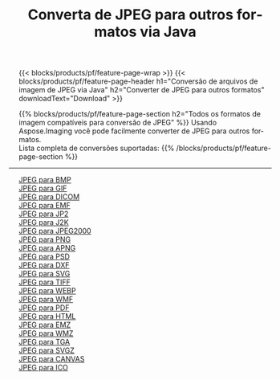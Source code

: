 ﻿---
title: Converta de JPEG para outros formatos via Java 
weight: 3920
url: /pt/java/conversion/from/jpeg 
lang: pt
langdirlevel: 2
locales: zh-hans,ja,it,ru,de,es,fr,nl,id,lt,pl,pt,vi,tr,ko,zh-hant,ar,hi,th,sv,cs,uk,he
description: Usando Aspose.Imaging você pode facilmente converter de JPEG para outros formatos
---

{{< blocks/products/pf/feature-page-wrap >}}
{{< blocks/products/pf/feature-page-header h1="Conversão de arquivos de imagem de JPEG via Java" h2="Converter de JPEG para outros formatos" downloadText="Download" >}}


{{% blocks/products/pf/feature-page-section  h2="Todos os formatos de imagem compatíveis para conversão de JPEG" %}}
Usando Aspose.Imaging você pode facilmente converter de JPEG para outros formatos.
<br/>
Lista completa de conversões suportadas:
{{% /blocks/products/pf/feature-page-section %}}
<div class="container-fluid productfamilypage bg-gray">
    <div class="convertypes bg-gray agp-content section">
        <div class="container">
		<hr style="margin-left:-20px;"/>
		<div class="row other-converters">
		    <div class='col-md-2 other-converter remove-lp remove-rp'><a href="/imaging/pt/java/conversion/jpeg-to-bmp" >JPEG para BMP</a></div><div class='col-md-2 other-converter remove-lp remove-rp'><a href="/imaging/pt/java/conversion/jpeg-to-gif" >JPEG para GIF</a></div><div class='col-md-2 other-converter remove-lp remove-rp'><a href="/imaging/pt/java/conversion/jpeg-to-dicom" >JPEG para DICOM</a></div><div class='col-md-2 other-converter remove-lp remove-rp'><a href="/imaging/pt/java/conversion/jpeg-to-emf" >JPEG para EMF</a></div><div class='col-md-2 other-converter remove-lp remove-rp'><a href="/imaging/pt/java/conversion/jpeg-to-jp2" >JPEG para JP2</a></div><div class='col-md-2 other-converter remove-lp remove-rp'><a href="/imaging/pt/java/conversion/jpeg-to-j2k" >JPEG para J2K</a></div><div class='col-md-2 other-converter remove-lp remove-rp'><a href="/imaging/pt/java/conversion/jpeg-to-jpeg2000" >JPEG para JPEG2000</a></div><div class='col-md-2 other-converter remove-lp remove-rp'><a href="/imaging/pt/java/conversion/jpeg-to-png" >JPEG para PNG</a></div><div class='col-md-2 other-converter remove-lp remove-rp'><a href="/imaging/pt/java/conversion/jpeg-to-apng" >JPEG para APNG</a></div><div class='col-md-2 other-converter remove-lp remove-rp'><a href="/imaging/pt/java/conversion/jpeg-to-psd" >JPEG para PSD</a></div><div class='col-md-2 other-converter remove-lp remove-rp'><a href="/imaging/pt/java/conversion/jpeg-to-dxf" >JPEG para DXF</a></div><div class='col-md-2 other-converter remove-lp remove-rp'><a href="/imaging/pt/java/conversion/jpeg-to-svg" >JPEG para SVG</a></div><div class='col-md-2 other-converter remove-lp remove-rp'><a href="/imaging/pt/java/conversion/jpeg-to-tiff" >JPEG para TIFF</a></div><div class='col-md-2 other-converter remove-lp remove-rp'><a href="/imaging/pt/java/conversion/jpeg-to-webp" >JPEG para WEBP</a></div><div class='col-md-2 other-converter remove-lp remove-rp'><a href="/imaging/pt/java/conversion/jpeg-to-wmf" >JPEG para WMF</a></div><div class='col-md-2 other-converter remove-lp remove-rp'><a href="/imaging/pt/java/conversion/jpeg-to-pdf" >JPEG para PDF</a></div><div class='col-md-2 other-converter remove-lp remove-rp'><a href="/imaging/pt/java/conversion/jpeg-to-html" >JPEG para HTML</a></div><div class='col-md-2 other-converter remove-lp remove-rp'><a href="/imaging/pt/java/conversion/jpeg-to-emz" >JPEG para EMZ</a></div><div class='col-md-2 other-converter remove-lp remove-rp'><a href="/imaging/pt/java/conversion/jpeg-to-wmz" >JPEG para WMZ</a></div><div class='col-md-2 other-converter remove-lp remove-rp'><a href="/imaging/pt/java/conversion/jpeg-to-tga" >JPEG para TGA</a></div><div class='col-md-2 other-converter remove-lp remove-rp'><a href="/imaging/pt/java/conversion/jpeg-to-svgz" >JPEG para SVGZ</a></div><div class='col-md-2 other-converter remove-lp remove-rp'><a href="/imaging/pt/java/conversion/jpeg-to-canvas" >JPEG para CANVAS</a></div><div class='col-md-2 other-converter remove-lp remove-rp'><a href="/imaging/pt/java/conversion/jpeg-to-ico" >JPEG para ICO</a></div>
                </div>
        </div>
    </div>
</div>
<br/>


